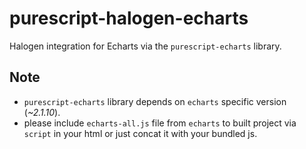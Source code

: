 # purescript-halogen-echarts

Halogen integration for Echarts via the `purescript-echarts` library.


## Note

+ `purescript-echarts` library depends on `echarts` specific version (_~2.1.10_).
+ please include `echarts-all.js` file from `echarts` to built project via `script` in
your html or just concat it with your bundled js.
